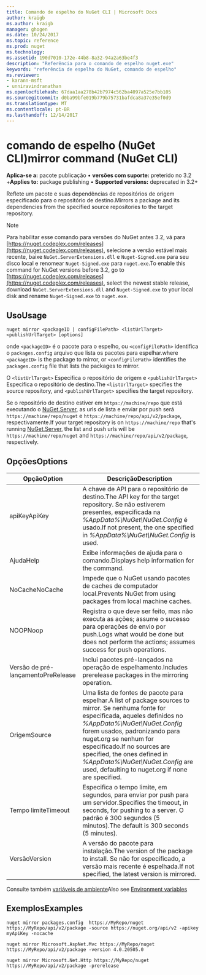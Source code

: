 ```yaml
---
title: Comando de espelho do NuGet CLI | Microsoft Docs
author: kraigb
ms.author: kraigb
manager: ghogen
ms.date: 10/24/2017
ms.topic: reference
ms.prod: nuget
ms.technology: 
ms.assetid: 190d7010-172e-44b8-8a32-94a2a63be4f3
description: "Referência para o comando de espelho nuget.exe"
keywords: "referência de espelho do NuGet, comando de espelho"
ms.reviewer:
- karann-msft
- unniravindranathan
ms.openlocfilehash: 67daa1aa278b42b7974c562ba4097a525e7bb105
ms.sourcegitcommit: d0ba99bfe019b779b75731bafdca8a37e35ef0d9
ms.translationtype: MT
ms.contentlocale: pt-BR
ms.lasthandoff: 12/14/2017
---
```

# <a name="mirror-command-nuget-cli"></a><span data-ttu-id="6e37b-104">comando de espelho (NuGet CLI)</span><span class="sxs-lookup"><span data-stu-id="6e37b-104">mirror command (NuGet CLI)</span></span>

<span data-ttu-id="6e37b-105">**Aplica-se a:** pacote publicação &bullet; **versões com suporte:** preterido no 3.2 +</span><span class="sxs-lookup"><span data-stu-id="6e37b-105">**Applies to:** package publishing &bullet; **Supported versions:** deprecated in 3.2+</span></span>

<span data-ttu-id="6e37b-106">Reflete um pacote e suas dependências de repositórios de origem especificado para o repositório de destino.</span><span class="sxs-lookup"><span data-stu-id="6e37b-106">Mirrors a package and its dependencies from the specified source repositories to the target repository.</span></span>

> [!NOTE]
> <span data-ttu-id="6e37b-107">Para habilitar esse comando para versões do NuGet antes 3.2, vá para [https://nuget.codeplex.com/releases](https://nuget.codeplex.com/releases), selecione a versão estável mais recente, baixe `NuGet.ServerExtensions.dll` e `Nuget-Signed.exe` para seu disco local e renomear `Nuget-Signed.exe` para `nuget.exe`.</span><span class="sxs-lookup"><span data-stu-id="6e37b-107">To enable this command for NuGet versions before 3.2, go to [https://nuget.codeplex.com/releases](https://nuget.codeplex.com/releases), select the newest stable release, download `NuGet.ServerExtensions.dll` and `Nuget-Signed.exe` to your local disk and rename `Nuget-Signed.exe` to `nuget.exe`.</span></span>

## <a name="usage"></a><span data-ttu-id="6e37b-108">Uso</span><span class="sxs-lookup"><span data-stu-id="6e37b-108">Usage</span></span>

```
nuget mirror <packageID | configFilePath> <listUrlTarget> <publishUrlTarget> [options]
```

<span data-ttu-id="6e37b-109">onde `<packageID>` é o pacote para o espelho, ou `<configFilePath>` identifica o `packages.config` arquivo que lista os pacotes para espelhar.</span><span class="sxs-lookup"><span data-stu-id="6e37b-109">where `<packageID>` is the package to mirror, or `<configFilePath>` identifies the `packages.config` file that lists the packages to mirror.</span></span>

<span data-ttu-id="6e37b-110">O `<listUrlTarget>` Especifica o repositório de origem e `<publishUrlTarget>` Especifica o repositório de destino.</span><span class="sxs-lookup"><span data-stu-id="6e37b-110">The `<listUrlTarget>` specifies the source repository, and `<publishUrlTarget>` specifies the target repository.</span></span>

<span data-ttu-id="6e37b-111">Se o repositório de destino estiver em `https://machine/repo` que está executando o [NuGet.Server](../hosting-packages/NuGet-Server.md), as urls de lista e enviar por push será `https://machine/repo/nuget` e `https://machine/repo/api/v2/package`, respectivamente.</span><span class="sxs-lookup"><span data-stu-id="6e37b-111">If your target repository is on `https://machine/repo` that's running [NuGet.Server](../hosting-packages/NuGet-Server.md), the list and push urls will be `https://machine/repo/nuget` and `https://machine/repo/api/v2/package`, respectively.</span></span>

## <a name="options"></a><span data-ttu-id="6e37b-112">Opções</span><span class="sxs-lookup"><span data-stu-id="6e37b-112">Options</span></span>

| <span data-ttu-id="6e37b-113">Opção</span><span class="sxs-lookup"><span data-stu-id="6e37b-113">Option</span></span> | <span data-ttu-id="6e37b-114">Descrição</span><span class="sxs-lookup"><span data-stu-id="6e37b-114">Description</span></span> |
| --- | --- |
| <span data-ttu-id="6e37b-115">apiKey</span><span class="sxs-lookup"><span data-stu-id="6e37b-115">ApiKey</span></span> | <span data-ttu-id="6e37b-116">A chave de API para o repositório de destino.</span><span class="sxs-lookup"><span data-stu-id="6e37b-116">The API key for the target repository.</span></span> <span data-ttu-id="6e37b-117">Se não estiverem presentes, especificada na *%AppData%\NuGet\NuGet.Config* é usado.</span><span class="sxs-lookup"><span data-stu-id="6e37b-117">If not present,  the one specified in *%AppData%\NuGet\NuGet.Config* is used.</span></span> |
| <span data-ttu-id="6e37b-118">Ajuda</span><span class="sxs-lookup"><span data-stu-id="6e37b-118">Help</span></span> | <span data-ttu-id="6e37b-119">Exibe informações de ajuda para o comando.</span><span class="sxs-lookup"><span data-stu-id="6e37b-119">Displays help information for the command.</span></span> |
| <span data-ttu-id="6e37b-120">NoCache</span><span class="sxs-lookup"><span data-stu-id="6e37b-120">NoCache</span></span> | <span data-ttu-id="6e37b-121">Impede que o NuGet usando pacotes de caches de computador local.</span><span class="sxs-lookup"><span data-stu-id="6e37b-121">Prevents NuGet from using packages from local machine caches.</span></span> |
| <span data-ttu-id="6e37b-122">NOOP</span><span class="sxs-lookup"><span data-stu-id="6e37b-122">Noop</span></span> | <span data-ttu-id="6e37b-123">Registra o que deve ser feito, mas não executa as ações; assume o sucesso para operações de envio por push.</span><span class="sxs-lookup"><span data-stu-id="6e37b-123">Logs what would be done but does not perform the actions; assumes success for push operations.</span></span> |
| <span data-ttu-id="6e37b-124">Versão de pré-lançamento</span><span class="sxs-lookup"><span data-stu-id="6e37b-124">PreRelease</span></span> | <span data-ttu-id="6e37b-125">Inclui pacotes pré-lançados na operação de espelhamento.</span><span class="sxs-lookup"><span data-stu-id="6e37b-125">Includes prerelease packages in the mirroring operation.</span></span> |
| <span data-ttu-id="6e37b-126">Origem</span><span class="sxs-lookup"><span data-stu-id="6e37b-126">Source</span></span> | <span data-ttu-id="6e37b-127">Uma lista de fontes de pacote para espelhar.</span><span class="sxs-lookup"><span data-stu-id="6e37b-127">A list of package sources to mirror.</span></span> <span data-ttu-id="6e37b-128">Se nenhuma fonte for especificada, aqueles definidos no *%AppData%\NuGet\NuGet.Config* forem usados, padronizando para nuget.org se nenhum for especificado.</span><span class="sxs-lookup"><span data-stu-id="6e37b-128">If no sources are specified, the ones defined in *%AppData%\NuGet\NuGet.Config* are used, defaulting to nuget.org if none are specified.</span></span> |
| <span data-ttu-id="6e37b-129">Tempo limite</span><span class="sxs-lookup"><span data-stu-id="6e37b-129">Timeout</span></span> | <span data-ttu-id="6e37b-130">Especifica o tempo limite, em segundos, para enviar por push para um servidor.</span><span class="sxs-lookup"><span data-stu-id="6e37b-130">Specifies the timeout, in seconds, for pushing to a server.</span></span> <span data-ttu-id="6e37b-131">O padrão é 300 segundos (5 minutos).</span><span class="sxs-lookup"><span data-stu-id="6e37b-131">The default is 300 seconds (5 minutes).</span></span> |
| <span data-ttu-id="6e37b-132">Versão</span><span class="sxs-lookup"><span data-stu-id="6e37b-132">Version</span></span> | <span data-ttu-id="6e37b-133">A versão do pacote para instalação.</span><span class="sxs-lookup"><span data-stu-id="6e37b-133">The version of the package to install.</span></span> <span data-ttu-id="6e37b-134">Se não for especificado, a versão mais recente é espelhada.</span><span class="sxs-lookup"><span data-stu-id="6e37b-134">If not specified, the latest version is mirrored.</span></span> |

<span data-ttu-id="6e37b-135">Consulte também [variáveis de ambiente](cli-ref-environment-variables.md)</span><span class="sxs-lookup"><span data-stu-id="6e37b-135">Also see [Environment variables](cli-ref-environment-variables.md)</span></span>

## <a name="examples"></a><span data-ttu-id="6e37b-136">Exemplos</span><span class="sxs-lookup"><span data-stu-id="6e37b-136">Examples</span></span>

```
nuget mirror packages.config  https://MyRepo/nuget https://MyRepo/api/v2/package -source https://nuget.org/api/v2 -apikey myApiKey -nocache

nuget mirror Microsoft.AspNet.Mvc https://MyRepo/nuget https://MyRepo/api/v2/package -version 4.0.20505.0

nuget mirror Microsoft.Net.Http https://MyRepo/nuget https://MyRepo/api/v2/package -prerelease
```
